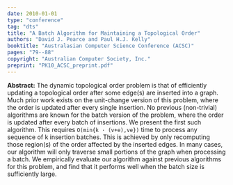 ```yaml
---
date: 2010-01-01
type: "conference"
tag: "dts"
title: "A Batch Algorithm for Maintaining a Topological Order"
authors: "David J. Pearce and Paul H.J. Kelly"
booktitle: "Australasian Computer Science Conference (ACSC)"
pages: "79--88"
copyright: "Australian Computer Society, Inc."
preprint: "PK10_ACSC_preprint.pdf"
---
```


**Abstract:** The dynamic topological order problem is that of efficiently updating a topological order after some edge(s) are inserted into a graph. Much prior work exists on the unit-change version of this problem, where the order is updated after every single insertion. No previous (non-trivial) algorithms are known for the batch version of the problem, where the order is updated after every batch of insertions. We present the first such algorithm. This requires `O(min{k · (v+e),ve})` time to process any sequence of k insertion batches. This is achieved by only recomputing those region(s) of the order affected by the inserted edges. In many cases, our algorithm will only traverse small portions of the graph when processing a batch. We empirically evaluate our algorithm against previous algorithms for this problem, and find that it performs well when the batch size is sufficiently large.